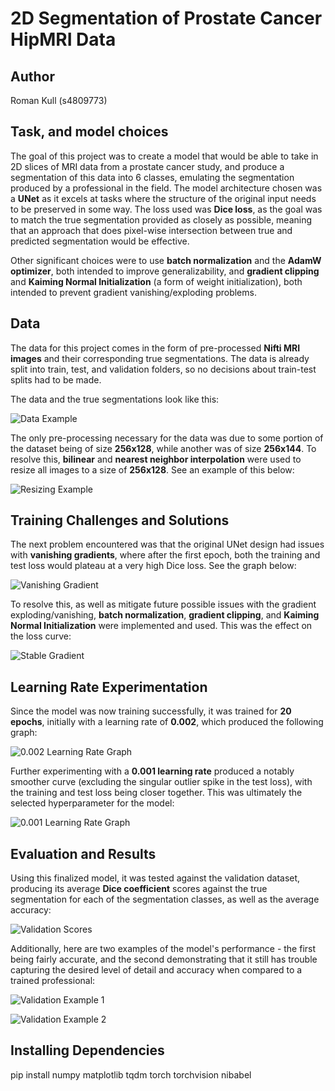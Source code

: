 # 2D Segmentation of Prostate Cancer HipMRI Data

## Author
Roman Kull (s4809773)

## Task, and model choices

The goal of this project was to create a model that would be able to take in 2D slices of MRI data from a prostate cancer study, and produce a segmentation of this data into 6 classes, emulating the segmentation produced by a professional in the field. The model architecture chosen was a **UNet** as it excels at tasks where the structure of the original input needs to be preserved in some way. The loss used was **Dice loss**, as the goal was to match the true segmentation provided as closely as possible, meaning that an approach that does pixel-wise intersection between true and predicted segmentation would be effective. 

Other significant choices were to use **batch normalization** and the **AdamW optimizer**, both intended to improve generalizability, and **gradient clipping** and **Kaiming Normal Initialization** (a form of weight initialization), both intended to prevent gradient vanishing/exploding problems.

## Data

The data for this project comes in the form of pre-processed **Nifti MRI images** and their corresponding true segmentations. The data is already split into train, test, and validation folders, so no decisions about train-test splits had to be made.

The data and the true segmentations look like this:

![Data Example](images_for_README/sample_256x128.png)



The only pre-processing necessary for the data was due to some portion of the dataset being of size **256x128**, while another was of size **256x144**. To resolve this, **bilinear** and **nearest neighbor interpolation** were used to resize all images to a size of **256x128**. See an example of this below:

![Resizing Example](images_for_README/resized_visualization.png)



## Training Challenges and Solutions

The next problem encountered was that the original UNet design had issues with **vanishing gradients**, where after the first epoch, both the training and test loss would plateau at a very high Dice loss. See the graph below:

![Vanishing Gradient](images_for_README/loss_graph_vanishing_gradient.png)



To resolve this, as well as mitigate future possible issues with the gradient exploding/vanishing, **batch normalization**, **gradient clipping**, and **Kaiming Normal Initialization** were implemented and used. This was the effect on the loss curve:

![Stable Gradient](images_for_README/loss_graph2_batch_norm_and_weight_initialisation.png)



## Learning Rate Experimentation

Since the model was now training successfully, it was trained for **20 epochs**, initially with a learning rate of **0.002**, which produced the following graph:

![0.002 Learning Rate Graph](images_for_README/loss_graph3_0.002lr.png)



Further experimenting with a **0.001 learning rate** produced a notably smoother curve (excluding the singular outlier spike in the test loss), with the training and test loss being closer together. This was ultimately the selected hyperparameter for the model:

![0.001 Learning Rate Graph](images_for_README/loss_graph4_0.001lr.png)



## Evaluation and Results

Using this finalized model, it was tested against the validation dataset, producing its average **Dice coefficient** scores against the true segmentation for each of the segmentation classes, as well as the average accuracy:

![Validation Scores](images_for_README/validation_scores.png)



Additionally, here are two examples of the model's performance - the first being fairly accurate, and the second demonstrating that it still has trouble capturing the desired level of detail and accuracy when compared to a trained professional:

![Validation Example 1](images_for_README/validation_1.png)

![Validation Example 2](images_for_README/validation_2.png)


## Installing Dependencies

pip install numpy matplotlib tqdm torch torchvision nibabel
